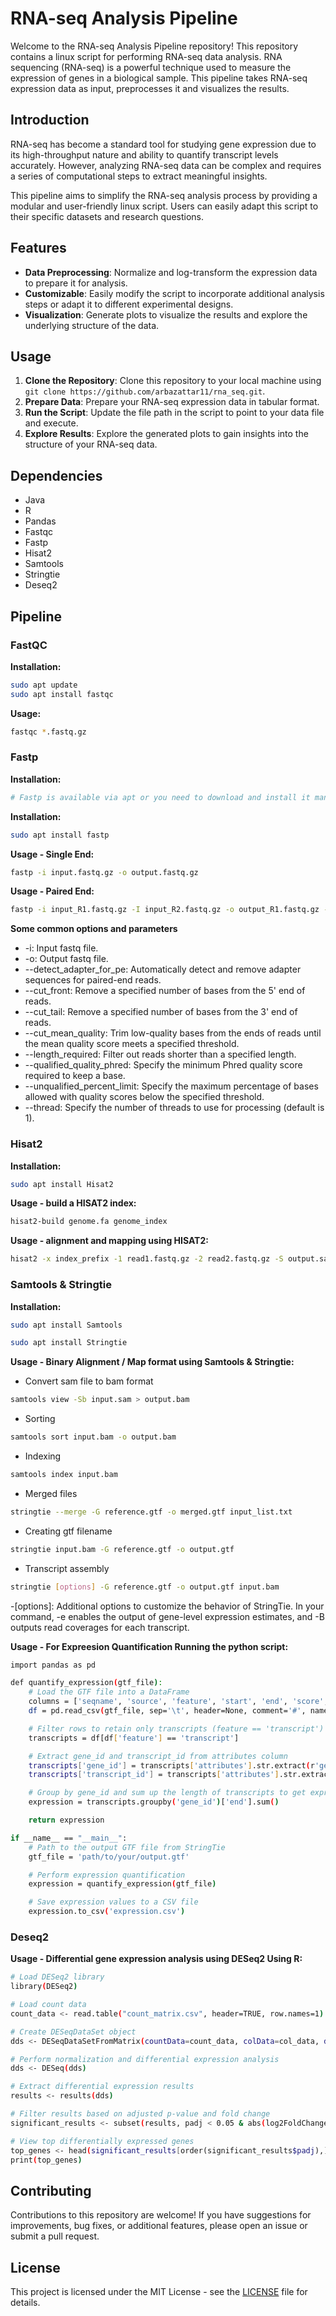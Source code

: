 # RNA-seq Analysis Pipeline

Welcome to the RNA-seq Analysis Pipeline repository! This repository contains a linux script for performing RNA-seq data analysis. RNA sequencing (RNA-seq) is a powerful technique used to measure the expression of genes in a biological sample. This pipeline takes RNA-seq expression data as input, preprocesses it and visualizes the results.

## Introduction

RNA-seq has become a standard tool for studying gene expression due to its high-throughput nature and ability to quantify transcript levels accurately. However, analyzing RNA-seq data can be complex and requires a series of computational steps to extract meaningful insights.

This pipeline aims to simplify the RNA-seq analysis process by providing a modular and user-friendly linux script. Users can easily adapt this script to their specific datasets and research questions.

## Features

- **Data Preprocessing**: Normalize and log-transform the expression data to prepare it for analysis.
- **Customizable**: Easily modify the script to incorporate additional analysis steps or adapt it to different experimental designs.
- **Visualization**: Generate plots to visualize the results and explore the underlying structure of the data.

## Usage

1. **Clone the Repository**: Clone this repository to your local machine using `git clone https://github.com/arbazattar11/rna_seq.git`.
2. **Prepare Data**: Prepare your RNA-seq expression data in tabular format.
3. **Run the Script**: Update the file path in the script to point to your data file and execute.
4. **Explore Results**: Explore the generated plots to gain insights into the structure of your RNA-seq data.

## Dependencies

- Java
- R
- Pandas
- Fastqc
- Fastp
- Hisat2
- Samtools
- Stringtie
- Deseq2

## Pipeline

### FastQC

**Installation:**
```bash
sudo apt update
sudo apt install fastqc
```

**Usage:**
```bash
fastqc *.fastq.gz
```

### Fastp

**Installation:**
```bash
# Fastp is available via apt or you need to download and install it manually or via bioconda
```
**Installation:**
```bash
sudo apt install fastp
```

**Usage - Single End:**
```bash
fastp -i input.fastq.gz -o output.fastq.gz
```

**Usage - Paired End:**
```bash
fastp -i input_R1.fastq.gz -I input_R2.fastq.gz -o output_R1.fastq.gz -O output_R2.fastq.gz --detect_adapter_for_pe
```

**Some common options and parameters**

- -i: Input fastq file.
- -o: Output fastq file.
- --detect_adapter_for_pe: Automatically detect and remove adapter sequences for paired-end reads.
- --cut_front: Remove a specified number of bases from the 5' end of reads.
- --cut_tail: Remove a specified number of bases from the 3' end of reads.
- --cut_mean_quality: Trim low-quality bases from the ends of reads until the mean quality score meets a specified threshold.
- --length_required: Filter out reads shorter than a specified length.
- --qualified_quality_phred: Specify the minimum Phred quality score required to keep a base.
- --unqualified_percent_limit: Specify the maximum percentage of bases allowed with quality scores below the specified threshold.
- --thread: Specify the number of threads to use for processing (default is 1).

### Hisat2 
**Installation:**
```bash
sudo apt install Hisat2
```
**Usage - build a HISAT2 index:**
```bash
hisat2-build genome.fa genome_index
```
**Usage - alignment and mapping using HISAT2:**
```bash
hisat2 -x index_prefix -1 read1.fastq.gz -2 read2.fastq.gz -S output.sam
```
### Samtools & Stringtie
**Installation:**
```bash
sudo apt install Samtools
```
```bash
sudo apt install Stringtie
```
**Usage - Binary Alignment / Map format using Samtools & Stringtie:**
- Convert sam file to bam format
```bash
samtools view -Sb input.sam > output.bam
```
- Sorting
```bash
samtools sort input.bam -o output.bam
```
- Indexing
```bash
samtools index input.bam
```
- Merged files
```bash
stringtie --merge -G reference.gtf -o merged.gtf input_list.txt
```
- Creating gtf filename
```bash
stringtie input.bam -G reference.gtf -o output.gtf
```
- Transcript assembly

```bash
stringtie [options] -G reference.gtf -o output.gtf input.bam
```
-[options]: Additional options to customize the behavior of StringTie. In your command, -e enables the output of gene-level expression estimates, and -B outputs read coverages for each transcript.

**Usage - For Expreesion Quantification Running the python script:**
```bash
import pandas as pd

def quantify_expression(gtf_file):
    # Load the GTF file into a DataFrame
    columns = ['seqname', 'source', 'feature', 'start', 'end', 'score', 'strand', 'frame', 'attributes']
    df = pd.read_csv(gtf_file, sep='\t', header=None, comment='#', names=columns)

    # Filter rows to retain only transcripts (feature == 'transcript')
    transcripts = df[df['feature'] == 'transcript']

    # Extract gene_id and transcript_id from attributes column
    transcripts['gene_id'] = transcripts['attributes'].str.extract(r'gene_id "(.*?)";')
    transcripts['transcript_id'] = transcripts['attributes'].str.extract(r'transcript_id "(.*?)";')

    # Group by gene_id and sum up the length of transcripts to get expression
    expression = transcripts.groupby('gene_id')['end'].sum()

    return expression

if __name__ == "__main__":
    # Path to the output GTF file from StringTie
    gtf_file = 'path/to/your/output.gtf'

    # Perform expression quantification
    expression = quantify_expression(gtf_file)

    # Save expression values to a CSV file
    expression.to_csv('expression.csv')
```
### Deseq2
**Usage - Differential gene expression analysis using DESeq2 Using R:**
```bash
# Load DESeq2 library
library(DESeq2)

# Load count data
count_data <- read.table("count_matrix.csv", header=TRUE, row.names=1)

# Create DESeqDataSet object
dds <- DESeqDataSetFromMatrix(countData=count_data, colData=col_data, design=~condition)

# Perform normalization and differential expression analysis
dds <- DESeq(dds)

# Extract differential expression results
results <- results(dds)

# Filter results based on adjusted p-value and fold change
significant_results <- subset(results, padj < 0.05 & abs(log2FoldChange) > 1)

# View top differentially expressed genes
top_genes <- head(significant_results[order(significant_results$padj),], n=10)
print(top_genes)
```
## Contributing

Contributions to this repository are welcome! If you have suggestions for improvements, bug fixes, or additional features, please open an issue or submit a pull request.

## License

This project is licensed under the MIT License - see the [LICENSE](LICENSE) file for details.
